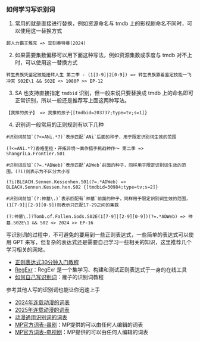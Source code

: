 ### 如何学习写识别词

1. 常用的就是直接进行替换，例如资源命名与 tmdb 上的影视剧命名不同时，可以使用这一替换方式

```
超人力霸王雅克 => 亚刻奥特曼(2024)
```

2. 如果需要集数偏移可以用下面这种写法，例如资源集数或季度与 tmdb 对不上时，可以使用这一替换方式

```
转生贵族凭鉴定技能扭转人生 第二季 - (1[3-9]|2[0-9]) => 转生贵族靠着鉴定技能一飞冲天 S02E\1 && S02E <> 1080P >> EP-12
```

3. SA 也支持直接指定 `tmdbid` 识别，但一般来说只要替换成 tmdb 上的命名即可正常识别，所以一般还是推荐写上面这两种写法。

```
【我推的孩子】 => 我推的孩子{[tmdbid=203737;type=tv;s=1]}
```

4. 识别词一般常用的正则规则有以下几种

```
#识别词前加`(?<=ANi.*?)`表示匹配`ANi`后面的种子，用于限定识别词生效的范围

(?<=ANi.*?)香格里拉・开拓异境～粪作猎手挑战神作～ 第二季 => ShangriLa.Frontier.S01 
```

```
#识别词后加`(?=.*ADWeb)`表示匹配`ADWeb`前面的种子，同样用于限定识别词生效的范围，(?i)则表示为不区分大小写

(?i)BLEACH.Sennen.Kessenhen.S01(?=.*ADWeb) => BLEACH.Sennen.Kessen.hen.S02 {[tmdbid=30984;type=tv;s=2]}
```

```
#识别词前加`(?:神墓\.)`表示匹配有`神墓`前面的种子，同样用于限定识别词生效的范围，(1[7-9]|[2-9][0-9])则表示只匹配17-29之间的集数

(?:神墓\.)?Tomb.of.Fallen.Gods.S02E(1[7-9]|[2-9][0-9])(?=.*ADWeb) => 神墓.S02E\1 && S02 <> 2024 >> EP-16
```

写识别词的过程中，不可避免的要用到一些正则表达式，一些简单的表达式可以使用 GPT 来写，但复杂的表达式还是需要自己学习一些相关的知识，这里推荐几个学习相关的网站。

- [正则表达式30分钟入门教程](https://deerchao.cn/tutorials/regex/regex.htm)
- [RegExr](https://regexr-cn.com/)：RegExr 是一个集学习、构建和测试正则表达式于一身的在线工具
- [如何自己写识别词](https://github.com/4Nest/MoviePilot-Settings/blob/main/V2/readme.md#%E5%A6%82%E4%BD%95%E8%87%AA%E5%B7%B1%E5%86%99%E8%AF%86%E5%88%AB%E8%AF%8D)：雁子的识别词教程

参考其他人写的识别词也能让你迅速上手

- [2024年连载动漫的词表](https://raw.githubusercontent.com/Putarku/MoviePilot-Help/main/Words/anime.txt)
- [2025年连载动漫的词表](https://raw.githubusercontent.com/Putarku/MoviePilot-Help/main/Words/2025.01.txt)
- [动漫通用识别词的词表](https://raw.githubusercontent.com/Putarku/MoviePilot-Help/main/Words/general.txt)
- [MP官方词表-番剧](https://movie-pilot.org/etherpad/p/MoviePilot_Anime_Words)：MP提供的可以由任何人编辑的词表
- [MP官方词表-电视剧](https://movie-pilot.org/etherpad/p/MoviePilot_TV_Words)：MP提供的可以由任何人编辑的词表
